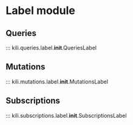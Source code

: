 # Label module

## Queries
::: kili.queries.label.__init__.QueriesLabel
## Mutations
::: kili.mutations.label.__init__.MutationsLabel
## Subscriptions
::: kili.subscriptions.label.__init__.SubscriptionsLabel